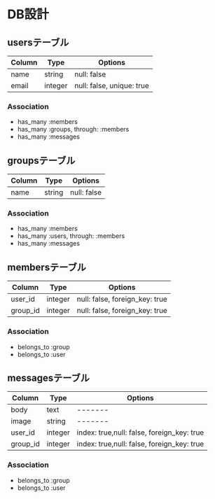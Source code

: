 # DB設計

## usersテーブル

|Column|Type|Options|
|------|----|-------|
|name|string|null: false|
|email|integer|null: false, unique: true|

### Association
-  has_many :members
-  has_many :groups, through: :members
-  has_many :messages

## groupsテーブル

|Column|Type|Options|
|------|----|-------|
|name|string|null: false|

### Association
-  has_many :members
-  has_many :users, through: :members
-  has_many :messages


## membersテーブル

|Column|Type|Options|
|------|----|-------|
|user_id|integer|null: false, foreign_key: true|
|group_id|integer|null: false, foreign_key: true|

### Association
- belongs_to :group
- belongs_to :user


## messagesテーブル

|Column|Type|Options|
|------|----|-------|
|body|text|-------|
|image|string|-------|
|user_id|integer|index: true,null: false, foreign_key: true|
|group_id|integer|index: true,null: false, foreign_key: true|

### Association
- belongs_to :group
- belongs_to :user
